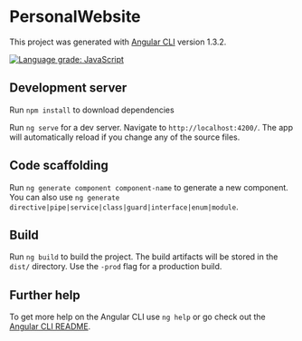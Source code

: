 # PersonalWebsite

This project was generated with [Angular CLI](https://github.com/angular/angular-cli) version 1.3.2.

[![Language grade: JavaScript](https://img.shields.io/lgtm/grade/javascript/g/nikosxenakis/nikosxenakis-website.svg?logo=lgtm&logoWidth=18)](https://lgtm.com/projects/g/nikosxenakis/nikosxenakis-website/context:javascript)

## Development server

Run `npm install` to download dependencies

Run `ng serve` for a dev server. Navigate to `http://localhost:4200/`. The app will automatically reload if you change any of the source files.

## Code scaffolding

Run `ng generate component component-name` to generate a new component. You can also use `ng generate directive|pipe|service|class|guard|interface|enum|module`.

## Build

Run `ng build` to build the project. The build artifacts will be stored in the `dist/` directory. Use the `-prod` flag for a production build.

## Further help

To get more help on the Angular CLI use `ng help` or go check out the [Angular CLI README](https://github.com/angular/angular-cli/blob/master/README.md).
